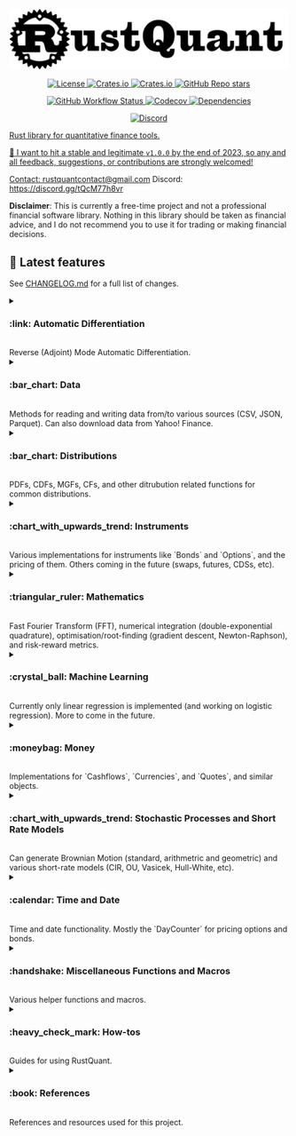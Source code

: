 
![](./images/logo.png)

<p align="center">
    <a href="#license" alt="license">
        <img alt="License" src="https://img.shields.io/github/license/avhz/RustQuant">
    <a href="#version" alt="version">
        <img alt="Crates.io" src="https://img.shields.io/crates/v/RustQuant">
    <a href="#downloads" alt="downloads">
        <img alt="Crates.io" src="https://img.shields.io/crates/d/RustQuant">
    <a href="#stars" alt="stars">
        <img alt="GitHub Repo stars" src="https://img.shields.io/github/stars/avhz/RustQuant">
</p>

<p align="center">
    <a href="#build" alt="build">
        <img alt="GitHub Workflow Status" src="https://img.shields.io/github/actions/workflow/status/avhz/RustQuant/build.yml">
    <a href="#codecov" alt="codecov">
        <img alt="Codecov" src="https://img.shields.io/codecov/c/gh/avhz/RustQuant">
    <a href="#deps" alt="deps">
        <img alt="Dependencies" src="https://deps.rs/repo/github/avhz/RustQuant/status.svg">
</p>

<p align="center">
    <a href="#discord" alt="discord">
        <img alt="Discord" src="https://img.shields.io/discord/1146771658082881636?style=for-the-badge&logo=discord">
</p>

<!-- <p align="center">
    <a href="#license" alt="license">
        <img alt="License" src="https://img.shields.io/github/license/avhz/RustQuant">
    <a href="#build" alt="build">
        <img alt="GitHub Workflow Status" src="https://img.shields.io/github/actions/workflow/status/avhz/RustQuant/build.yml">
    <a href="#downloads" alt="downloads">
        <img alt="Crates.io" src="https://img.shields.io/crates/d/RustQuant">
    <a href="#stars" alt="stars">
        <img alt="GitHub Repo stars" src="https://img.shields.io/github/stars/avhz/RustQuant">
    <a href="#version" alt="version">
        <img alt="Crates.io" src="https://img.shields.io/crates/v/RustQuant">
    <a href="#codecov" alt="codecov">
        <img alt="Codecov" src="https://img.shields.io/codecov/c/gh/avhz/RustQuant">
    <a href="#deps" alt="deps">
        <img alt="Dependencies" src="https://deps.rs/repo/github/avhz/RustQuant/status.svg">
</p> -->


Rust library for quantitative finance tools.

:dart: I want to hit a stable and legitimate `v1.0.0` by the end of 2023, so any and all feedback, suggestions, or contributions are strongly welcomed!

Contact: <rustquantcontact@gmail.com> 
Discord: <https://discord.gg/tQcM77h8vr>

**Disclaimer**: This is currently a free-time project and not a professional financial software library. Nothing in this library should be taken as financial advice, and I do not recommend you to use it for trading or making financial decisions.

## :newspaper: Latest features

See [CHANGELOG.md](./CHANGELOG.md) for a full list of changes.

<details>
<summary>
<h3>:link: Automatic Differentiation <a name="autodiff"></a></h3>
<br>Reverse (Adjoint) Mode Automatic Differentiation.<br>
</summary>

Currently only gradients can be computed. Suggestions on how to extend the functionality to Hessian matrices are definitely welcome.

Additionally, only functions $f: \mathbb{R}^n \rightarrow \mathbb{R}$ (scalar output) are supported. However, you can manually apply the differentiation to multiple functions that could represent a vector output.

- [x] Reverse (Adjoint) Mode
  - Implementation via Operator and Function Overloading.
  - Useful when number of outputs is *smaller* than number of inputs.
    - i.e for functions $f:\mathbb{R}^n \rightarrow \mathbb{R}^m$, where $m \ll n$
- [ ] Forward (Tangent) Mode
  - Implementation via Dual Numbers.
  - Useful when number of outputs is *larger* than number of inputs.
    - i.e. for functions $f:\mathbb{R}^n \rightarrow \mathbb{R}^m$, where $m \gg n$

```rust
use RustQuant::autodiff::*;

fn main() {
    // Create a new Graph to store the computations.
    let g = Graph::new();

    // Assign variables.
    let x = g.var(69.);
    let y = g.var(420.);

    // Define a function.
    let f = {
      let a = x.powi(2);
      let b = y.powi(2);

      a + b + (x * y).exp()
    };

    // Accumulate the gradient.
    let gradient = f.accumulate();

    println!("Function = {}", f);
    println!("Gradient = {:?}", gradient.wrt([x, y]));
}
```

You can also generate Graphviz (dot) code to visualize the computation graphs:

```rust
println!("{}", graphviz(&graph, &variables));
```  

The computation graph from computing Black-Scholes Greeks is:

![Black-Scholes Greeks tape.](./images/black_scholes_tape.png)

It is clearly a work in progress, but gives a general idea of how the computation graph is structured.

If you want to improve the visualization, please feel free to submit a PR!

</details>

<details>
<summary>
<h3>:bar_chart: Data <a name="data"></a></h3>
<br>Methods for reading and writing data from/to various sources (CSV, JSON, Parquet). Can also download data from Yahoo! Finance.<br>
</summary>

You can:

- Download data from Yahoo! Finance into a Polars `DataFrame`.
- Compute returns on the `DataFrame` you just downloaded.

```rust
use RustQuant::data::*;
use time::macros::date;

fn main() {
    // New YahooFinanceData instance.
    // By default, date range is: 1970-01-01 to present.
    let mut yfd = YahooFinanceData::new("AAPL".to_string());

    // Can specify custom dates (optional).
    yfd.set_start_date(time::macros::datetime!(2019 - 01 - 01 0:00 UTC));
    yfd.set_end_date(time::macros::datetime!(2020 - 01 - 01 0:00 UTC));

    // Download the historical data.
    yfd.get_price_history();

    // Compute the returns.
    // Specify the type of returns to compute (Simple, Logarithmic, Absolute)
    // You don't need to run .get_price_history() first, .compute_returns()
    // will do it for you if necessary.
    yfd.compute_returns(ReturnsType::Logarithmic);

    println!("Apple's quotes: {:?}", yfd.price_history);
    println!("Apple's returns: {:?}", yfd.returns);
}
```

```bash
Apple's quotes: Some(shape: (252, 7)
┌────────────┬───────────┬───────────┬───────────┬───────────┬────────────┬───────────┐
│ date       ┆ open      ┆ high      ┆ low       ┆ close     ┆ volume     ┆ adjusted  │
│ ---        ┆ ---       ┆ ---       ┆ ---       ┆ ---       ┆ ---        ┆ ---       │
│ date       ┆ f64       ┆ f64       ┆ f64       ┆ f64       ┆ f64        ┆ f64       │
╞════════════╪═══════════╪═══════════╪═══════════╪═══════════╪════════════╪═══════════╡
│ 2019-01-02 ┆ 38.7225   ┆ 39.712502 ┆ 38.557499 ┆ 39.48     ┆ 1.481588e8 ┆ 37.994499 │
│ 2019-01-03 ┆ 35.994999 ┆ 36.43     ┆ 35.5      ┆ 35.547501 ┆ 3.652488e8 ┆ 34.209969 │
│ 2019-01-04 ┆ 36.1325   ┆ 37.137501 ┆ 35.950001 ┆ 37.064999 ┆ 2.344284e8 ┆ 35.670372 │
│ 2019-01-07 ┆ 37.174999 ┆ 37.2075   ┆ 36.474998 ┆ 36.982498 ┆ 2.191112e8 ┆ 35.590965 │
│ …          ┆ …         ┆ …         ┆ …         ┆ …         ┆ …          ┆ …         │
│ 2019-12-26 ┆ 71.205002 ┆ 72.495003 ┆ 71.175003 ┆ 72.477501 ┆ 9.31212e7  ┆ 70.798401 │
│ 2019-12-27 ┆ 72.779999 ┆ 73.4925   ┆ 72.029999 ┆ 72.449997 ┆ 1.46266e8  ┆ 70.771545 │
│ 2019-12-30 ┆ 72.364998 ┆ 73.172501 ┆ 71.305    ┆ 72.879997 ┆ 1.441144e8 ┆ 71.191582 │
│ 2019-12-31 ┆ 72.482498 ┆ 73.419998 ┆ 72.379997 ┆ 73.412498 ┆ 1.008056e8 ┆ 71.711739 │
└────────────┴───────────┴───────────┴───────────┴───────────┴────────────┴───────────┘)
```

```bash
Apple's returns: Some(shape: (252, 7)
┌────────────┬────────────┬───────────────┬───────────────┬───────────────┬──────────────┬──────────────┐
│ date       ┆ volume     ┆ open_logarith ┆ high_logarith ┆ low_logarithm ┆ close_logari ┆ adjusted_log │
│ ---        ┆ ---        ┆ mic           ┆ mic           ┆ ic            ┆ thmic        ┆ arithmic     │
│ date       ┆ f64        ┆ ---           ┆ ---           ┆ ---           ┆ ---          ┆ ---          │
│            ┆            ┆ f64           ┆ f64           ┆ f64           ┆ f64          ┆ f64          │
╞════════════╪════════════╪═══════════════╪═══════════════╪═══════════════╪══════════════╪══════════════╡
│ 2019-01-02 ┆ 1.481588e8 ┆ null          ┆ null          ┆ null          ┆ null         ┆ null         │
│ 2019-01-03 ┆ 3.652488e8 ┆ -0.073041     ┆ -0.086273     ┆ -0.082618     ┆ -0.104924    ┆ -0.104925    │
│ 2019-01-04 ┆ 2.344284e8 ┆ 0.003813      ┆ 0.019235      ┆ 0.012596      ┆ 0.041803     ┆ 0.041803     │
│ 2019-01-07 ┆ 2.191112e8 ┆ 0.028444      ┆ 0.001883      ┆ 0.014498      ┆ -0.002228    ┆ -0.002229    │
│ …          ┆ …          ┆ …             ┆ …             ┆ …             ┆ …            ┆ …            │
│ 2019-12-26 ┆ 9.31212e7  ┆ 0.000457      ┆ 0.017709      ┆ 0.006272      ┆ 0.019646     ┆ 0.019646     │
│ 2019-12-27 ┆ 1.46266e8  ┆ 0.021878      ┆ 0.013666      ┆ 0.011941      ┆ -0.00038     ┆ -0.00038     │
│ 2019-12-30 ┆ 1.441144e8 ┆ -0.005718     ┆ -0.004364     ┆ -0.010116     ┆ 0.005918     ┆ 0.005918     │
│ 2019-12-31 ┆ 1.008056e8 ┆ 0.001622      ┆ 0.003377      ┆ 0.014964      ┆ 0.00728      ┆ 0.00728      │
└────────────┴────────────┴───────────────┴───────────────┴───────────────┴──────────────┴──────────────┘)
```

### Read/write data

```rust
use RustQuant::data::*;

fn main() {
    // New `Data` instance.
    let mut data = Data::new(
        format: DataFormat::CSV, // Can also be JSON or PARQUET.
        path: String::from("./file/path/read.csv")
    )

    // Read from the given file. 
    data.read().unwrap();

    // New path to write the data to. 
    data.path = String::from("./file/path/write.csv")
    data.write().unwrap();

    println!("{:?}", data.data)
}
```

</details>

<details>
<summary>
<h3>:bar_chart: Distributions <a name="distributions"></a></h3>
<br>PDFs, CDFs, MGFs, CFs, and other ditrubution related functions for common distributions.<br>
</summary>

Probability density/mass functions, distribution functions, characteristic functions, etc.

- [x] Gaussian
- [x] Bernoulli
- [x] Binomial
- [x] Poisson
- [x] Uniform (discrete & continuous)
- [x] Chi-Squared
- [x] Gamma
- [x] Exponential

</details>

<details>
<summary>
<h3> :chart_with_upwards_trend: Instruments <a name="instruments"></a></h3>
<br>Various implementations for instruments like `Bonds` and `Options`, and the pricing of them. Others coming in the future (swaps, futures, CDSs, etc).<br>
</summary>

### :chart_with_downwards_trend: Bonds <a name="bonds"></a>

- Prices:
  - [x] The Vasicek Model
  - [x] The Cox, Ingersoll, and Ross Model
  - [x] The Hull–White (One-Factor) Model
  - [ ] The Rendleman and Bartter Model
  - [ ] The Ho–Lee Model
  - [ ] The Black–Derman–Toy Model
  - [ ] The Black–Karasinski Model
- [ ] Duration
- [ ] Convexity

### :money_with_wings: Option Pricing <a name="options"></a>

- Closed-form price solutions:
  - [x] Heston Model
  - [x] Barrier
  - [x] European
  - [x] Greeks/Sensitivities
  - [x] Lookback
  - [x] Asian: Continuous Geometric Average
  - [x] Forward Start
  - [ ] Basket
  - [ ] Rainbow
  - [ ] American

- Lattice models:
  - [x] Binomial Tree (Cox-Ross-Rubinstein)

The stochastic process generators can be used to price path-dependent options via Monte-Carlo.

- Monte Carlo pricing:
  - [x] Lookback
  - [ ] Asian
  - [ ] Chooser
  - [ ] Barrier

```rust
use RustQuant::options::*;

fn main() {
    let VanillaOption = EuropeanOption {
        initial_price: 100.0,
        strike_price: 110.0,
        risk_free_rate: 0.05,
        volatility: 0.2,
        dividend_rate: 0.02,
        time_to_maturity: 0.5,
    };

    let prices = VanillaOption.price();

    println!("Call price = {}", prices.0);
    println!("Put price = {}", prices.1);
}
```

</details>

<details>
<summary>
<h3> :triangular_ruler: Mathematics <a name="maths"></a></h3>
<br>Fast Fourier Transform (FFT), numerical integration (double-exponential quadrature), optimisation/root-finding (gradient descent, Newton-Raphson), and risk-reward metrics. <br>
</summary>

### Optimization and Root Finding

- [x] Gradient Descent
- [x] Newton-Raphson

Note: the reason you need to specify the lifetimes and use the type `Variable` is because the gradient descent optimiser uses the `RustQuant::autodiff` module to compute the gradients. This is a slight inconvenience, but the speed-up is enormous when working with functions with many inputs (when compared with using finite-difference quotients).

```rust
use RustQuant::optimisation::GradientDescent;

// Define the objective function.
fn himmelblau<'v>(variables: &[Variable<'v>]) -> Variable<'v> {
    let x = variables[0];
    let y = variables[1];

    ((x.powf(2.0) + y - 11.0).powf(2.0) + (x + y.powf(2.0) - 7.0).powf(2.0))
}

fn main() {
    // Create a new GradientDescent object with:
    //      - Step size: 0.005 
    //      - Iterations: 10000
    //      - Tolerance: sqrt(machine epsilon)
    let gd = GradientDescent::new(0.005, 10000, std::f64::EPSILON.sqrt() );

    // Perform the optimisation with:
    //      - Initial guess (10.0, 10.0),
    //      - Verbose output.
    let result = gd.optimize(&himmelblau, &vec![10.0, 10.0], true);
    
    // Print the result.
    println!("{:?}", result.minimizer);
}
```

### Integration

- Numerical Integration (needed for Heston model, for example):
  - [x] Tanh-Sinh (double exponential) quadrature
  - [x] Composite Midpoint Rule
  - [x] Composite Trapezoidal Rule
  - [x] Composite Simpson's 3/8 Rule

```rust
use RustQuant::math::*;

fn main() {
    // Define a function to integrate: e^(sin(x))
    fn f(x: f64) -> f64 {
        (x.sin()).exp()
    }

    // Integrate from 0 to 5.
    let integral = integrate(f, 0.0, 5.0);

    // ~ 7.18911925
    println!("Integral = {}", integral); 
}
```

### Risk-Reward Metrics

- [x] Risk-Reward Measures (Sharpe, Treynor, Sortino, etc)

</details>

<details>
<summary>
<h3>:crystal_ball: Machine Learning <a name="ml"></a></h3>
<br>Currently only linear regression is implemented (and working on logistic regression). More to come in the future.<br>
</summary>

### Regression

- [x] Linear (using QR or SVD decomposition)
- [x] Logistic (via IRLS, adding MLE in the future).

</details>

<details>
<summary>
<h3> :moneybag: Money <a name="money"></a></h3>
<br>Implementations for `Cashflows`, `Currencies`, and `Quotes`, and similar objects.<br>
</summary>

- `Cashflow`
- `Currency`
- `Money`
- `Quote`
- `Leg`

</details>

<details>
<summary>
<h3>:chart_with_upwards_trend: Stochastic Processes and Short Rate Models <a name="stochastics"></a></h3>
<br> Can generate Brownian Motion (standard, arithmetric and geometric) and various short-rate models (CIR, OU, Vasicek, Hull-White, etc). <br>
</summary>

The following is a list of stochastic processes that can be generated.

- Brownian Motions:
  - Standard Brownian Motion
    - $dX(t) = dW(t)$
  - Arithmetic Brownian Motion
    - $dX(t) = \mu dt + \sigma dW(t)$
  - Geometric Brownian Motion
    - $dX(t) = \mu X(t) dt + \sigma X(t) dW(t)$
  - Fractional Brownian Motion
- Cox-Ingersoll-Ross (1985)
  - $dX(t) = \left[ \theta - \alpha X(t) \right] dt + \sigma \sqrt{r_t} dW(t)$
- Ornstein-Uhlenbeck process
  - $dX(t) = \theta \left[ \mu - X(t) \right] dt + \sigma dW(t)$
- Ho-Lee (1986)
  - $dX(t) = \theta(t) dt + \sigma dW(t)$
- Hull-White (1990)
  - $dX(t) = \left[ \theta(t) - \alpha X(t) \right]dt + \sigma dW(t)$
- Extended Vasicek (1990)
  - $dX(t) = \left[ \theta(t) - \alpha(t) X(t) \right] dt + \sigma dW(t)$
- Black-Derman-Toy (1990)
  - $d\ln[X(t)] = \left[ \theta(t) + \frac{\sigma'(t)}{\sigma(t)}\ln[X(t)] \right]dt + \sigma_t dW(t)$

```rust
use RustQuant::stochastics::*;

fn main() {
    // Create new GBM with mu and sigma.
    let gbm = GeometricBrownianMotion::new(0.05, 0.9);

    // Generate path using Euler-Maruyama scheme.
    // Parameters: x_0, t_0, t_n, n, sims, parallel.
    let output = (&gbm).euler_maruyama(10.0, 0.0, 0.5, 10, 1, false);

    println!("GBM = {:?}", output.paths);
}
```

</details>

<details>
<summary>
<h3>:calendar: Time and Date <a name="time"></a></h3>
<br>Time and date functionality. Mostly the `DayCounter` for pricing options and bonds. <br>
</summary>

- `DayCounter`

</details>

<details>
<summary>
<h3>:handshake: Miscellaneous Functions and Macros <a name="helpers"></a></h3>
<br>Various helper functions and macros.<br>
</summary>

A collection of utility functions and macros.

- [x] Plot a vector.
- [x] Write vector to file.
- [x] Cumulative sum of vector.
- [x] Linearly spaced sequence.
- [x] `assert_approx_equal!`

</details>

<details>
<summary>
<h3>:heavy_check_mark: How-tos <a name="howto"></a></h3>
<br>Guides for using RustQuant.<br>
</summary>

See [/examples](./examples) for more details. Run them with:

```bash
cargo run --example automatic_differentiation
```

I would not recommend using RustQuant within any other libraries for some time, as it will most likely go through many breaking changes as I learn more Rust and settle on a decent structure for the library.

:pray: I would greatly appreciate contributions so it can get to the `v1.0.0` mark ASAP.

</details>

<details>
<summary>
<h3>:book: References <a name="references"></a></h3>
<br>References and resources used for this project.<br>
</summary>

- John C. Hull - *Options, Futures, and Other Derivatives*
- Damiano Brigo & Fabio Mercurio - *Interest Rate Models - Theory and Practice (With Smile, Inflation and Credit)*
- Paul Glasserman - *Monte Carlo Methods in Financial Engineering*
- Andreas Griewank & Andrea Walther - *Evaluating Derivatives - Principles and Techniques of Algorithmic Differentiation*
- Steven E. Shreve - *Stochastic Calculus for Finance II: Continuous-Time Models*
- Espen Gaarder Haug - *Option Pricing Formulas*
- Antoine Savine - *Modern Computational Finance: AAD and Parallel Simulations*

</details>
